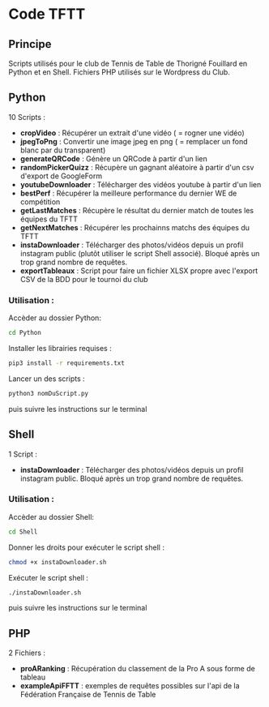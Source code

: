 # Code TFTT

## Principe

Scripts utilisés pour le club de Tennis de Table de Thorigné Fouillard en Python et en Shell.
Fichiers PHP utilisés sur le Wordpress du Club.

## Python

10 Scripts :
- **cropVideo** : Récupérer un extrait d'une vidéo ( = rogner une vidéo)
- **jpegToPng** : Convertir une image jpeg en png ( = remplacer un fond blanc par du transparent)
- **generateQRCode** : Génère un QRCode à partir d'un lien
- **randomPickerQuizz** : Récupère un gagnant aléatoire à partir d'un csv d'export de GoogleForm
- **youtubeDownloader** : Télécharger des vidéos youtube à partir d'un lien
- **bestPerf** : Récupérer la meilleure performance du dernier WE de compétition
- **getLastMatches** : Récupère le résultat du dernier match de toutes les équipes du TFTT
- **getNextMatches** : Récupérer les prochainns matchs des équipes du TFTT
- **instaDownloader** : Télécharger des photos/vidéos depuis un profil instagram public (plutôt utiliser le script Shell associé). Bloqué après un trop grand nombre de requêtes.
- **exportTableaux** : Script pour faire un fichier XLSX propre avec l'export CSV de la BDD pour le tournoi du club

### Utilisation :

Accèder au dossier Python:

```sh
cd Python
```

Installer les librairies requises :

```sh
pip3 install -r requirements.txt
```

Lancer un des scripts : 

```sh
python3 nomDuScript.py
```
puis suivre les instructions sur le terminal

## Shell 

1 Script :
- **instaDownloader** : Télécharger des photos/vidéos depuis un profil instagram public. Bloqué après un trop grand nombre de requêtes.

### Utilisation :

Accèder au dossier Shell:

```sh
cd Shell
```

Donner les droits pour exécuter le script shell :

```sh
chmod +x instaDownloader.sh
```

Exécuter le script shell :

```sh
./instaDownloader.sh
```

puis suivre les instructions sur le terminal

## PHP 

2 Fichiers :
- **proARanking** : Récupération du classement de la Pro A sous forme de tableau
- **exampleApiFFTT** : exemples de requêtes possibles sur l'api de la Fédération Française de Tennis de Table
